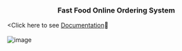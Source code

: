 <h3 align="center"> Fast Food Online Ordering System </h3>

<Click here to see [Documentation](Documentation.pdf)👀
<br></br>
![image](https://github.com/shiinamars/fast-food-ordering-website/assets/83209654/41ecb91b-76b0-4871-9993-a2c551f2f9b3)

